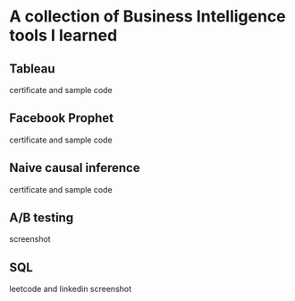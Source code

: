 # A collection of Business Intelligence tools I learned

## Tableau
certificate and sample code

## Facebook Prophet
certificate and sample code

## Naive causal inference
certificate and sample code

## A/B testing
screenshot

## SQL
leetcode and linkedin screenshot
